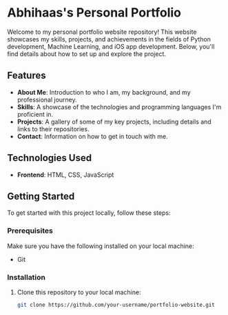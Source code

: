 # Abhihaas's Personal Portfolio

Welcome to my personal portfolio website repository! This website showcases my skills, projects, and achievements in the fields of Python development, Machine Learning, and iOS app development. Below, you'll find details about how to set up and explore the project.

## Features

- **About Me**: Introduction to who I am, my background, and my professional journey.
- **Skills**: A showcase of the technologies and programming languages I'm proficient in.
- **Projects**: A gallery of some of my key projects, including details and links to their repositories.
- **Contact**: Information on how to get in touch with me.

## Technologies Used

- **Frontend**: HTML, CSS, JavaScript

## Getting Started

To get started with this project locally, follow these steps:

### Prerequisites

Make sure you have the following installed on your local machine:

- Git

### Installation

1. Clone this repository to your local machine:
   ```bash
   git clone https://github.com/your-username/portfolio-website.git
